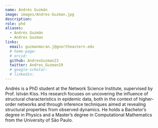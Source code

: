 ```yaml
---
name: Andrés Guzmán
image: images/Andres-Guzman.jpg
description: 
role: phd
aliases:
  - Andrés Guzmán
  - Andres Guzman
links:
  email: guzmanmoran.j@gnortheastern.edu
  # home-page:
  # orcid:
  github: AndresGuzman23
  twitter: Andres_Guzman19
  # google-scholar:
  # linkedin:
---
```


Andrés is a PhD student at the Network Science Institute, supervised by Prof. István Kiss. His research focuses on uncovering the influence of structural characteristics in epidemic data, both in the context of higher-order networks and through inference techniques aimed at revealing structural properties from observed dynamics. He holds a Bachelor’s degree in Physics and a Master’s degree in Computational Mathematics from the University of São Paulo.